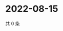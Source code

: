 # 2022-08-15

共 0 条

<!-- BEGIN WEIBO -->
<!-- 最后更新时间 Mon Aug 15 2022 19:13:19 GMT+0800 (China Standard Time) -->

<!-- END WEIBO -->
